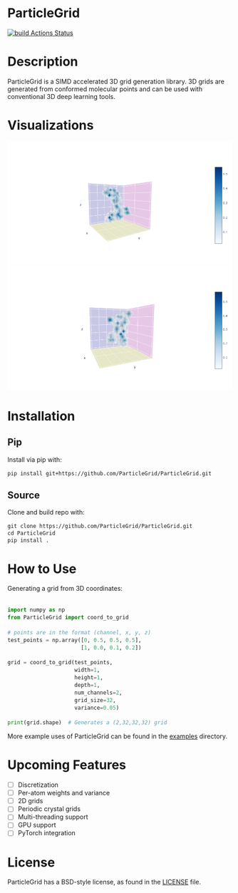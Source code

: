 # ParticleGrid

[![build Actions Status](https://github.com/ParticleGrid/ParticleGrid/workflows/build/badge.svg)](https://github.com/ParticleGrid/ParticleGrid/actions)

# Description

ParticleGrid is a SIMD accelerated 3D grid generation library. 3D grids are generated from conformed molecular points and can be used with conventional 3D deep learning tools. 
 

# Visualizations
![Molecule 1](/docs/images/real_mol_3.png)
![Molecule 2](/docs/images/real_mol_4.png)
# Installation 

## Pip

Install via pip with:

```
pip install git+https://github.com/ParticleGrid/ParticleGrid.git
```

## Source 

Clone and build repo with: 
```
git clone https://github.com/ParticleGrid/ParticleGrid.git
cd ParticleGrid
pip install .
```

# How to Use

Generating a grid from 3D coordinates: 

```python

import numpy as np
from ParticleGrid import coord_to_grid

# points are in the format (channel, x, y, z)
test_points = np.array([0, 0.5, 0.5, 0.5],
                       [1, 0.0, 0.1, 0.2])

grid = coord_to_grid(test_points,
                     width=1,
                     height=1,
                     depth=1,
                     num_channels=2,
                     grid_size=32,
                     variance=0.05)

print(grid.shape)  # Generates a (2,32,32,32) grid
```
More example uses of ParticleGrid can be found in the [examples](examples) directory.

# Upcoming Features

- [ ] Discretization 
- [ ] Per-atom weights and variance
- [ ] 2D grids
- [ ] Periodic crystal grids
- [ ] Multi-threading support 
- [ ] GPU support 
- [ ] PyTorch integration 

# License

ParticleGrid has a BSD-style license, as found in the [LICENSE](LICENSE) file.
 

